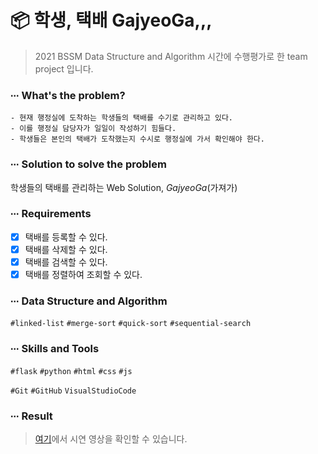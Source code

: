# 📦 학생, 택배 GajyeoGa,,,

> 2021 BSSM Data Structure and Algorithm 시간에 수행평가로 한 team project 입니다.

### ∙∙∙ What's the problem?

```
- 현재 행정실에 도착하는 학생들의 택배를 수기로 관리하고 있다.
- 이를 행정실 담당자가 일일이 작성하기 힘들다.
- 학생들은 본인의 택배가 도착했는지 수시로 행정실에 가서 확인해야 한다.
```
### ∙∙∙ Solution to solve the problem

학생들의 택배를 관리하는 Web Solution, _GajyeoGa_(가져가)

### ∙∙∙ Requirements

- [x] 택배를 등록할 수 있다.
- [x] 택배를 삭제할 수 있다.
- [x] 택배를 검색할 수 있다.
- [x] 택배를 정렬하여 조회할 수 있다.

### ∙∙∙ Data Structure and Algorithm
`#linked-list` `#merge-sort` `#quick-sort` `#sequential-search`

### ∙∙∙ Skills and Tools
`#flask` `#python` `#html` `#css` `#js`

`#Git` `#GitHub` `VisualStudioCode`

### ∙∙∙ Result
> [여기](https://www.youtube.com/watch?v=o6TeAQMxbq8)에서 시연 영상을 확인할 수 있습니다.
